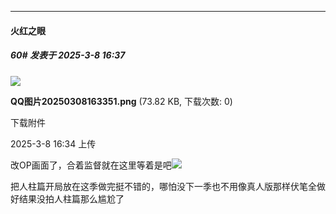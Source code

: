 ﻿
*****

####  火红之眼  
##### 60#       发表于 2025-3-8 16:37

<img src="https://img.saraba1st.com/forum/202503/08/163427cux51cc5cr1p8c4x.png" referrerpolicy="no-referrer">

<strong>QQ图片20250308163351.png</strong> (73.82 KB, 下载次数: 0)

下载附件

2025-3-8 16:34 上传

改OP画面了，合着监督就在这里等着是吧<img src="https://static.saraba1st.com/image/smiley/face2017/067.png" referrerpolicy="no-referrer">

把人柱篇开局放在这季做完挺不错的，哪怕没下一季也不用像真人版那样伏笔全做好结果没拍人柱篇那么尴尬了

